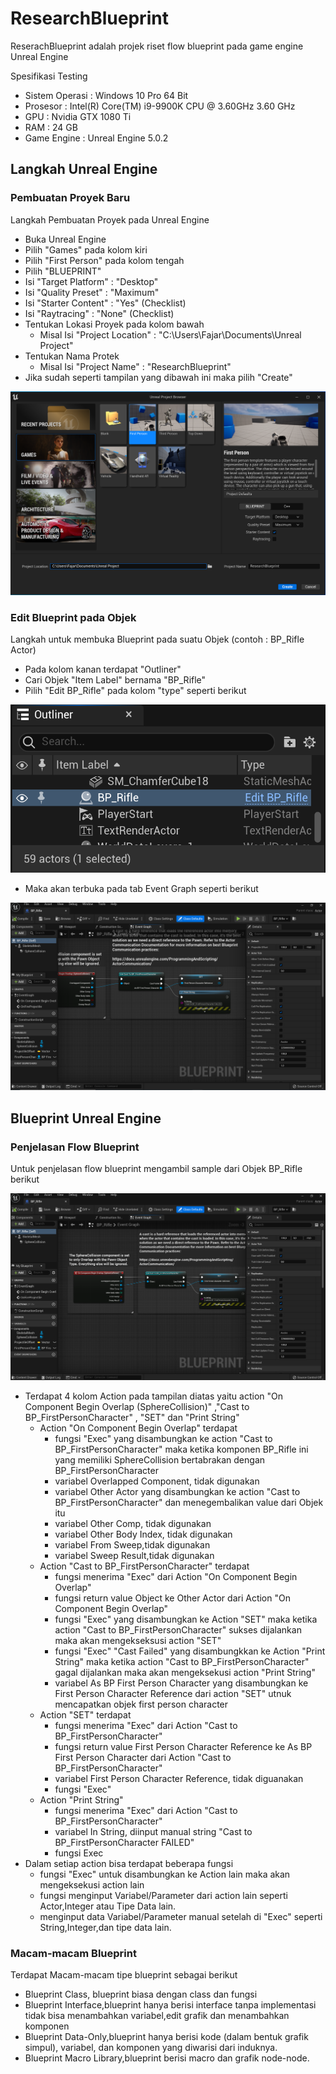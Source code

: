 # ResearchBlueprint

ReserachBlueprint adalah projek riset flow blueprint pada game engine Unreal Engine

Spesifikasi Testing
- Sistem Operasi : Windows 10 Pro 64 Bit
- Prosesor : Intel(R) Core(TM) i9-9900K CPU @ 3.60GHz 3.60 GHz
- GPU : Nvidia GTX 1080 Ti
- RAM : 24 GB
- Game Engine : Unreal Engine 5.0.2

## Langkah Unreal Engine

### Pembuatan Proyek Baru

Langkah Pembuatan Proyek pada Unreal Engine
- Buka Unreal Engine
- Pilih "Games" pada kolom kiri
- Pilih "First Person" pada kolom tengah
- Pilih "BLUEPRINT"
- Isi "Target Platform" : "Desktop"
- Isi "Quality Preset" : "Maximum"
- Isi "Starter Content" : "Yes" (Checklist)
- Isi "Raytracing" : "None" (Checklist)
- Tentukan Lokasi Proyek pada kolom bawah
  - Misal Isi "Project Location" : "C:\Users\Fajar\Documents\Unreal Project"
- Tentukan Nama Protek
  - Misal Isi "Project Name" : "ResearchBlueprint"
- Jika sudah seperti tampilan yang dibawah ini maka pilih "Create"

![alt text](https://raw.githubusercontent.com/nirwanagameproject/ResearchBlueprint/main/Screenshot/Capture%20ResearchBlueprint%20step%201.PNG "Tampilan Unreal Engine Create New Project")

### Edit Blueprint pada Objek

Langkah untuk membuka Blueprint pada suatu Objek (contoh : BP_Rifle Actor)
- Pada kolom kanan terdapat "Outliner"
- Cari Objek "Item Label" bernama "BP_Rifle"
- Pilih "Edit BP_Rifle" pada kolom "type" seperti berikut

![alt text](https://raw.githubusercontent.com/nirwanagameproject/ResearchBlueprint/main/Screenshot/Capture%20ResearchBlueprint%20step%202.png "Tampilan Unreal Engine Edit Blueprint BP_Rifle")

- Maka akan terbuka pada tab Event Graph seperti berikut

![alt text](https://raw.githubusercontent.com/nirwanagameproject/ResearchBlueprint/main/Screenshot/Capture%20ResearchBlueprint%20step%203.png "Tampilan Unreal Engine Blueprint BP_Rifle")

## Blueprint Unreal Engine

### Penjelasan Flow Blueprint

Untuk penjelasan flow blueprint mengambil sample dari Objek BP_Rifle berikut

![alt text](https://raw.githubusercontent.com/nirwanagameproject/ResearchBlueprint/main/Screenshot/Capture%20ResearchBlueprint%20step%204.png "Tampilan Penjelasan Flow Unreal Engine Blueprint BP_Rifle")

- Terdapat 4 kolom Action pada tampilan diatas yaitu action "On Component Begin Overlap (SphereCollision)" ,"Cast to BP_FirstPersonCharacter" , "SET" dan "Print String"
  - Action "On Component Begin Overlap" terdapat
    - fungsi "Exec" yang disambungkan ke action "Cast to BP_FirstPersonCharacter" maka ketika komponen BP_Rifle ini yang memiliki SphereCollision bertabrakan dengan BP_FirstPersonCharacter
    - variabel Overlapped Component, tidak digunakan
    - variabel Other Actor yang disambungkan ke action "Cast to BP_FirstPersonCharacter" dan menegembalikan value dari Objek itu
    - variabel Other Comp, tidak digunakan
    - variabel Other Body Index, tidak digunakan
    - variabel From Sweep,tidak digunakan
    - variabel Sweep Result,tidak digunakan
  - Action "Cast to BP_FirstPersonCharacter" terdapat
    - fungsi menerima "Exec" dari Action "On Component Begin Overlap"
    - fungsi return value Object ke Other Actor dari Action "On Component Begin Overlap"
    - fungsi "Exec" yang disambungkan ke Action "SET" maka ketika action "Cast to BP_FirstPersonCharacter" sukses dijalankan maka akan mengekseksusi action "SET"
    - fungsi "Exec" "Cast Failed" yang disambungkkan ke Action "Print String" maka ketika action "Cast to BP_FirstPersonCharacter" gagal dijalankan maka akan mengeksekusi action "Print String"
    - variabel As BP First Person Character yang disambungkan ke First Person Character Reference dari action "SET" utnuk mencapatkan objek first person character
  - Action "SET" terdapat
    - fungsi menerima "Exec" dari Action "Cast to BP_FirstPersonCharacter"
    - fungsi return value First Person Character Reference ke As BP First Person Character dari Action "Cast to BP_FirstPersonCharacter"
    - variabel First Person Character Reference, tidak diguanakan
    - fungsi "Exec"
  - Action "Print String"
    - fungsi menerima "Exec" dari Action "Cast to BP_FirstPersonCharacter"
    - variabel In String, diinput manual string "Cast to BP_FirstPersonCharacter FAILED"
    - fungsi Exec
- Dalam setiap action bisa terdapat beberapa fungsi 
  - fungsi "Exec" untuk disambungkan ke Action lain maka akan mengeksekusi action lain
  - fungsi menginput Variabel/Parameter dari action lain seperti Actor,Integer atau Tipe Data lain.
  - menginput data Variabel/Parameter manual setelah di "Exec" seperti String,Integer,dan tipe data lain.

### Macam-macam Blueprint

Terdapat Macam-macam tipe blueprint sebagai berikut
- Blueprint Class, blueprint biasa dengan class dan fungsi
- Blueprint Interface,blueprint hanya berisi interface tanpa implementasi tidak bisa menambahkan variabel,edit grafik dan menambahkan komponen
- Blueprint Data-Only,blueprint hanya berisi kode (dalam bentuk grafik simpul), variabel, dan komponen yang diwarisi dari induknya.
- Blueprint Macro Library,blueprint berisi macro dan grafik node-node.